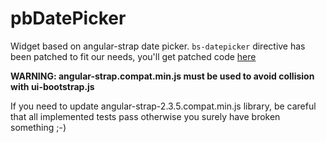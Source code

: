 # pbDatePicker

Widget based on angular-strap date picker. 
`bs-datepicker` directive has been patched to fit our needs, you'll get patched code [here](https://github.com/bonitasoft/angular-strap/releases/tag/2.3.9-patched-dateTime)

**WARNING: angular-strap.compat.min.js must be used to avoid collision with ui-bootstrap.js**

If you need to update angular-strap-2.3.5.compat.min.js library, be careful that all implemented tests pass otherwise you surely have broken something ;-)
